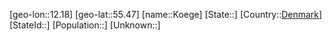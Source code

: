 ﻿---
location: [55.47,12.18]
type: City
tags:
- geo/City


SpocWebEntityId: 31528
isDeleted: false
confidential: public

---
[geo-lon::12.18]
[geo-lat::55.47]
[name::Koege]
[State::]
[Country::[Denmark](geo/Continent/Europe/Denmark.md)]
[StateId::]
[Population::]
[Unknown::]

